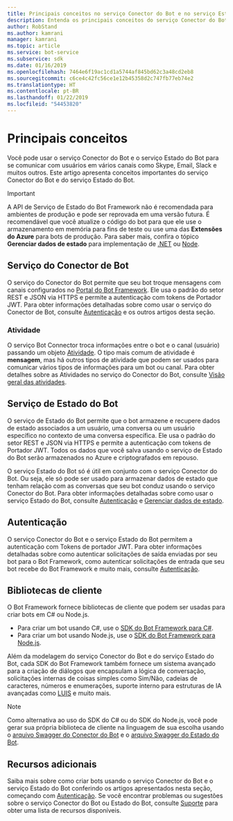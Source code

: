 ```yaml
---
title: Principais conceitos no serviço Conector do Bot e no serviço Estado do Bot | Microsoft Docs
description: Entenda os principais conceitos do serviço Conector do Bot e do serviço Estado do Bot do Bot Framework.
author: RobStand
ms.author: kamrani
manager: kamrani
ms.topic: article
ms.service: bot-service
ms.subservice: sdk
ms.date: 01/16/2019
ms.openlocfilehash: 7464e6f19ac1cd1a5744af845bd62c3a48cd2eb8
ms.sourcegitcommit: c6ce4c42fc56ce1e12b45358d2c747fb77eb74e2
ms.translationtype: HT
ms.contentlocale: pt-BR
ms.lasthandoff: 01/22/2019
ms.locfileid: "54453820"
---
```

# <a name="key-concepts"></a>Principais conceitos

Você pode usar o serviço Conector do Bot e o serviço Estado do Bot para se comunicar com usuários em vários canais como Skype, Email, Slack e muitos outros. Este artigo apresenta conceitos importantes do serviço Conector do Bot e do serviço Estado do Bot.

> [!IMPORTANT]
> A API de Serviço de Estado do Bot Framework não é recomendada para ambientes de produção e pode ser reprovada em uma versão futura. É recomendável que você atualize o código do bot para que ele use o armazenamento em memória para fins de teste ou use uma das **Extensões do Azure** para bots de produção. Para saber mais, confira o tópico **Gerenciar dados de estado** para implementação de [.NET](~/dotnet/bot-builder-dotnet-state.md) ou [Node](~/nodejs/bot-builder-nodejs-state.md).

## <a name="bot-connector-service"></a>Serviço do Conector de Bot

O serviço do Conector do Bot permite que seu bot troque mensagens com canais configurados no <a href="https://dev.botframework.com/" target="_blank">Portal do Bot Framework</a>. Ele usa o padrão do setor REST e JSON via HTTPS e permite a autenticação com tokens de Portador JWT. Para obter informações detalhadas sobre como usar o serviço do Conector de Bot, consulte [Autenticação](bot-framework-rest-connector-authentication.md) e os outros artigos desta seção.

### <a name="activity"></a>Atividade

O serviço Bot Connector troca informações entre o bot e o canal (usuário) passando um objeto [Atividade][Activity]. O tipo mais comum de atividade é **mensagem**, mas há outros tipos de atividade que podem ser usados para comunicar vários tipos de informações para um bot ou canal. Para obter detalhes sobre as Atividades no serviço do Conector do Bot, consulte [Visão geral das atividades](bot-framework-rest-connector-activities.md).

## <a name="bot-state-service"></a>Serviço de Estado do Bot

O serviço de Estado do Bot permite que o bot armazene e recupere dados de estado associados a um usuário, uma conversa ou um usuário específico no contexto de uma conversa específica. Ele usa o padrão do setor REST e JSON via HTTPS e permite a autenticação com tokens de Portador JWT. Todos os dados que você salva usando o serviço de Estado do Bot serão armazenados no Azure e criptografados em repouso.

O serviço Estado do Bot só é útil em conjunto com o serviço Conector do Bot. Ou seja, ele só pode ser usado para armazenar dados de estado que tenham relação com as conversas que seu bot conduz usando o serviço Conector do Bot. Para obter informações detalhadas sobre como usar o serviço Estado do Bot, consulte [Autenticação](bot-framework-rest-connector-authentication.md) e [Gerenciar dados de estado](bot-framework-rest-state.md).

## <a name="authentication"></a>Autenticação

O serviço Conector do Bot e o serviço Estado do Bot permitem a autenticação com Tokens de portador JWT. Para obter informações detalhadas sobre como autenticar solicitações de saída enviadas por seu bot para o Bot Framework, como autenticar solicitações de entrada que seu bot recebe do Bot Framework e muito mais, consulte [Autenticação](bot-framework-rest-connector-authentication.md). 

## <a name="client-libraries"></a>Bibliotecas de cliente

O Bot Framework fornece bibliotecas de cliente que podem ser usadas para criar bots em C# ou Node.js. 

- Para criar um bot usando C#, use o [SDK do Bot Framework para C#](../dotnet/bot-builder-dotnet-overview.md). 
- Para criar um bot usando Node.js, use o [SDK do Bot Framework para Node.js](../nodejs/index.md). 

Além da modelagem do serviço Conector do Bot e do serviço Estado do Bot, cada SDK do Bot Framework também fornece um sistema avançado para a criação de diálogos que encapsulam a lógica de conversação, solicitações internas de coisas simples como Sim/Não, cadeias de caracteres, números e enumerações, suporte interno para estruturas de IA avançadas como <a href="https://www.luis.ai/" target="_blank">LUIS</a> e muito mais. 

> [!NOTE]
> Como alternativa ao uso do SDK do C# ou do SDK do Node.js, você pode gerar sua própria biblioteca de cliente na linguagem de sua escolha usando o <a href="https://aka.ms/connector-swagger-file" target="_blank">arquivo Swagger do Conector do Bot</a> e o <a href="https://aka.ms/state-swagger-file" target="_blank">arquivo Swagger do Estado do Bot</a>.

## <a name="additional-resources"></a>Recursos adicionais

Saiba mais sobre como criar bots usando o serviço Conector do Bot e o serviço Estado do Bot conferindo os artigos apresentados nesta seção, começando com [Autenticação](bot-framework-rest-connector-authentication.md). Se você encontrar problemas ou sugestões sobre o serviço Conector do Bot ou Estado do Bot, consulte [Suporte](../bot-service-resources-links-help.md) para obter uma lista de recursos disponíveis. 

[Activity]: bot-framework-rest-connector-api-reference.md#activity-object